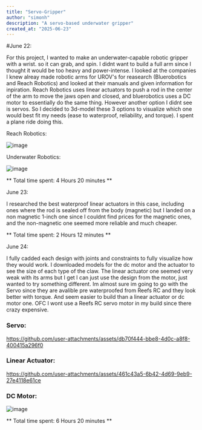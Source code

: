 ```yaml
---
title: "Servo-Gripper"
author: "simonh"
description: "A servo-based underwater gripper"
created_at: "2025-06-23"
---
```


#June 22:

For this project, I wanted to make an underwater-capable robotic gripper with a wrist. so it can grab, and spin. I didnt want to build a full arm since I thought it would be too heavy and power-intense. I looked at the companies I knew alreay made robotic arms for UROV's for reasearch (Bluerobotics and Reach Robotics) and looked at their manuals and given information for inpiration. Reach Robotics uses linear actuators to push a rod in the center of the arm to move the jaws open and closed, and bluerobotics uses a DC motor to essentially do the same thing. However another option I didnt see is servos. So I decided to 3d-model these 3 options to visualize which one would best fit my needs (ease to waterproof, reliability, and torque). I spent a plane ride doing this.

Reach Robotics:

![image](https://github.com/user-attachments/assets/acd270b0-2946-4087-81ed-d35fe6e05ab5)

Underwater Robotics:

![image](https://github.com/user-attachments/assets/98f4c700-c70a-4cf6-b85f-a94080eaff97)


** Total time spent: 4 Hours 20 minutes **

June 23:

I researched the best waterproof linear actuators in this case, including ones where the rod is sealed off from the body (magnetic) but I landed on a non magnetic 1-inch one since I couldnt find prices for the magnetic ones, and the non-magnetic one seemed more reliable and much cheaper.


** Total time spent: 2 Hours 12 minutes **

June 24:

I fully cadded each design with joints and constraints to fully visualize how they would work. I downloaded models for the dc motor and the actuator to see the size of each type of the claw. The linear actuator one seemed very weak with its arms but I get I can just use the design from the motor, just wanted to try something different. Im almost sure im going to go with the Servo since they are avalible pre waterproofed from Reefs RC and they look better with torque. And seem easier to build than a linear actuator or dc motor one. OFC I wont use a Reefs RC servo motor in my build since there crazy expensive.

### Servo:

https://github.com/user-attachments/assets/db70f444-bbe8-4d0c-a8f8-400415a296f0

### Linear Actuator:


https://github.com/user-attachments/assets/461c43a5-6b42-4d69-9eb9-27e4118e61ce

### DC Motor:

![image](https://github.com/user-attachments/assets/626603c7-6ab5-42fc-97f9-93e43f8c24d7)

** Total time spent: 6 Hours 20 minutes **
